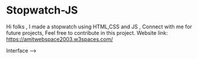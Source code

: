 # Stopwatch-JS
Hi folks ,
I made a stopwatch using HTML,CSS and JS ,
Connect with me for future projects,
Feel free to contribute in this project.
Website link: https://amitwebspace2003.w3spaces.com/


Interface -->






